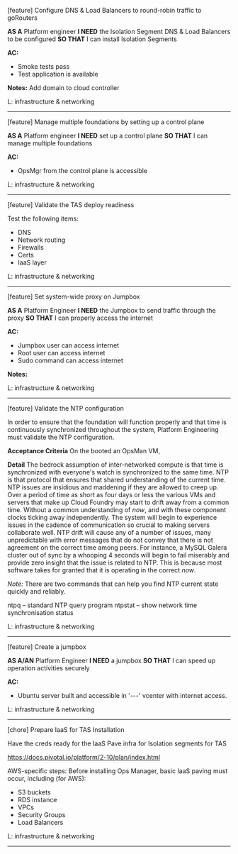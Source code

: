 [feature] Configure DNS & Load Balancers to round-robin traffic to goRouters

**AS A** Platform engineer
**I NEED** the Isolation Segment DNS & Load Balancers to be configured
**SO THAT** I can install Isolation Segments

**AC:**
 - Smoke tests pass
 - Test application is available

**Notes:**
Add domain to cloud controller

L: infrastructure & networking

---

[feature] Manage multiple foundations by setting up a control plane

**AS A** Platform engineer
**I NEED** set up a control plane
**SO THAT** I can manage multiple foundations

**AC:**
 - OpsMgr from the control plane is accessible

L: infrastructure & networking

---

[feature] Validate the TAS deploy readiness

Test the following items:
- DNS
- Network routing
- Firewalls
- Certs
- IaaS layer

L: infrastructure & networking

---

[feature] Set system-wide proxy on Jumpbox

**AS A** Platform Engineer
**I NEED** the Jumpbox to send traffic through the proxy
**SO THAT** I can properly access the internet

**AC:**
 - Jumpbox user can access internet
 - Root user can access internet
 - Sudo command can access internet

**Notes:**

L: infrastructure & networking

---

[feature] Validate the NTP configuration

In order to ensure that the foundation will function properly and that time is continuously synchronized throughout the system,
Platform Engineering must validate the NTP configuration.

**Acceptance Criteria**
On the booted an OpsMan VM,


**Detail**
The bedrock assumption of inter-networked compute is that time is synchronized with everyone's watch is synchronized to the same time.  NTP is that protocol that ensures that shared understanding of the current time.  NTP issues are insidious and maddening if they are allowed to creep up.  Over a period of time as short as four days or less the various VMs and servers that make up Cloud Foundry may start to drift away from a common time.  Without a common understanding of _now_, and with these component clocks ticking away independently.  The system will begin to experience issues in the cadence of communication so crucial to making servers collaborate well.  NTP drift will cause any of a number of issues, many unpredictable with error messages that do not convey that there is not agreement on the correct time among peers.  For instance, a MySQL Galera cluster out of sync by a whooping 4 seconds will begin to fail miserably and provide zero insight that the issue is related to NTP.  This is because most software takes for granted that it is operating in the correct _now_.

_Note:_
There are two commands that can help you find NTP current state quickly and reliably.

ntpq – standard NTP query program
ntpstat – show network time synchronisation status

L: infrastructure & networking

---

[feature] Create a jumpbox

**AS A/AN** Platform Engineer
**I NEED** a jumpbox 
**SO THAT** I can speed up operation activities securely

**AC:**
 - Ubuntu server built and accessible in '---' vcenter with internet access.

L: infrastructure & networking

---

[chore] Prepare IaaS for TAS Installation

Have the creds ready for the IaaS
Pave infra for Isolation segments for TAS

https://docs.pivotal.io/platform/2-10/plan/index.html

AWS-specific steps:
 Before installing Ops Manager, basic IaaS paving must occur, including (for AWS):
 - S3 buckets
 - RDS instance
 - VPCs
 - Security Groups
 - Load Balancers

L: infrastructure & networking

---

